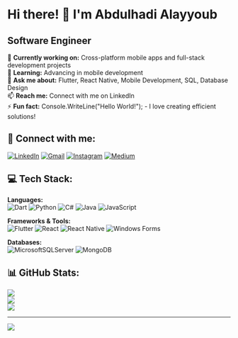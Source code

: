# Hi there! 👋 I'm Abdulhadi Alayyoub
## Software Engineer
🔭 **Currently working on:** Cross-platform mobile apps and full-stack development projects  
🌱 **Learning:** Advancing in mobile development  
💬 **Ask me about:** Flutter, React Native, Mobile Development, SQL, Database Design  
📫 **Reach me:** Connect with me on LinkedIn  
⚡ **Fun fact:** Console.WriteLine("Hello World!"); - I love creating efficient solutions!


## 🔗 Connect with me:
[![LinkedIn](https://img.shields.io/badge/LinkedIn-%230077B5.svg?style=for-the-badge&logo=linkedin&logoColor=white)](https://www.linkedin.com/in/abdulhadi-eleyy%C3%BCb/)
[![Gmail](https://img.shields.io/badge/Gmail-D14836?style=for-the-badge&logo=gmail&logoColor=white)](mailto:hadi244588@gmail.com)
[![Instagram](https://img.shields.io/badge/Instagram-%23E4405F.svg?style=for-the-badge&logo=Instagram&logoColor=white)](https://instagram.com/abdulhadi_eleyyub/)
[![Medium](https://img.shields.io/badge/Medium-12100E?style=for-the-badge&logo=medium&logoColor=white)](https://medium.com/@AxBodi)

## 💻 Tech Stack:
**Languages:**  
![Dart](https://img.shields.io/badge/dart-%230175C2.svg?style=for-the-badge&logo=dart&logoColor=white) 
![Python](https://img.shields.io/badge/python-3670A0?style=for-the-badge&logo=python&logoColor=ffdd54) 
![C#](https://img.shields.io/badge/c%23-%23239120.svg?style=for-the-badge&logo=csharp&logoColor=white)
![Java](https://img.shields.io/badge/java-%23ED8B00.svg?style=for-the-badge&logo=openjdk&logoColor=white)
![JavaScript](https://img.shields.io/badge/javascript-%23323330.svg?style=for-the-badge&logo=javascript&logoColor=%23F7DF1E)

**Frameworks & Tools:**  
![Flutter](https://img.shields.io/badge/Flutter-%2302569B.svg?style=for-the-badge&logo=Flutter&logoColor=white)
![React](https://img.shields.io/badge/react-%2320232a.svg?style=for-the-badge&logo=react&logoColor=%2361DAFB)
![React Native](https://img.shields.io/badge/react_native-%2320232a.svg?style=for-the-badge&logo=react&logoColor=%2361DAFB)
![Windows Forms](https://img.shields.io/badge/Windows%20Forms-0078D4?style=for-the-badge&logo=microsoft&logoColor=white)

**Databases:**  
![MicrosoftSQLServer](https://img.shields.io/badge/Microsoft%20SQL%20Server-CC2927?style=for-the-badge&logo=microsoft%20sql%20server&logoColor=white)
![MongoDB](https://img.shields.io/badge/MongoDB-%234ea94b.svg?style=for-the-badge&logo=mongodb&logoColor=white)

## 📊 GitHub Stats:
![](https://github-readme-stats.vercel.app/api?username=Abdulhadialayoub&theme=dark&hide_border=false&include_all_commits=false&count_private=false)<br/>
![](https://github-readme-streak-stats.herokuapp.com/?user=Abdulhadialayoub&theme=dark&hide_border=false)<br/>
![](https://github-readme-stats.vercel.app/api/top-langs/?username=Abdulhadialayoub&theme=dark&hide_border=false&include_all_commits=false&count_private=false&layout=compact)

---
[![](https://visitcount.itsvg.in/api?id=Abdulhadialayoub&icon=0&color=0)](https://visitcount.itsvg.in)
